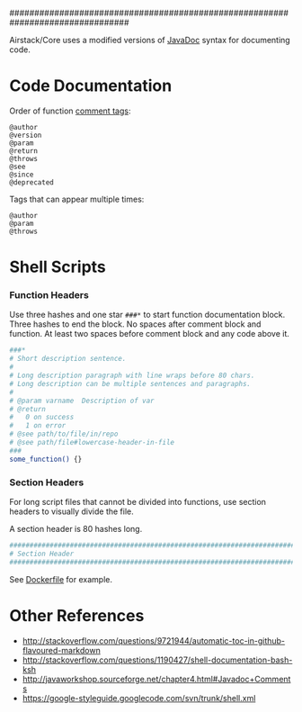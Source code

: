 ################################################################################

Airstack/Core uses a modified versions of [JavaDoc](http://javaworkshop.sourceforge.net/chapter4.html#Javadoc+Comments)
syntax for documenting code.


# Code Documentation

Order of function [comment tags](http://javaworkshop.sourceforge.net/chapter4.html#N10228):
```
@author
@version
@param
@return
@throws
@see
@since
@deprecated
```

Tags that can appear multiple times:
```
@author
@param
@throws
```


# Shell Scripts

### Function Headers

Use three hashes and one star `###*` to start function documentation block.
Three hashes to end the block.
No spaces after comment block and function.
At least two spaces before comment block and any code above it.

```bash
###*
# Short description sentence.
#
# Long description paragraph with line wraps before 80 chars.
# Long description can be multiple sentences and paragraphs.
#
# @param varname  Description of var
# @return
#   0 on success
#   1 on error
# @see path/to/file/in/repo
# @see path/file#lowercase-header-in-file
###
some_function() {}
```

### Section Headers

For long script files that cannot be divided into functions, use section
headers to visually divide the file.

A section header is 80 hashes long.

```bash
################################################################################
# Section Header
################################################################################
```

See [Dockerfile](/Dockerfile) for example.



# Other References

- http://stackoverflow.com/questions/9721944/automatic-toc-in-github-flavoured-markdown
- http://stackoverflow.com/questions/1190427/shell-documentation-bash-ksh
- http://javaworkshop.sourceforge.net/chapter4.html#Javadoc+Comments
- https://google-styleguide.googlecode.com/svn/trunk/shell.xml



